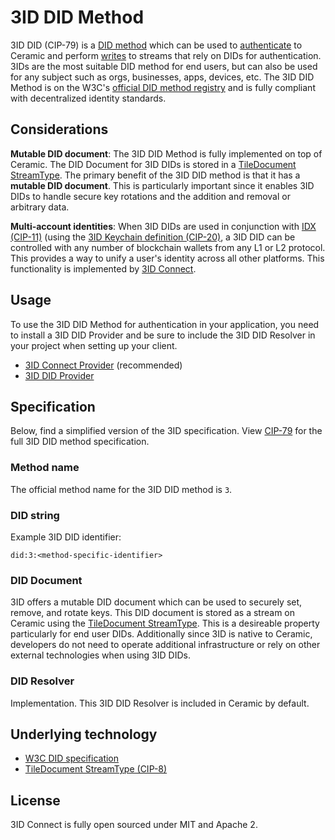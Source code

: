 # 3ID DID Method

3ID DID (CIP-79) is a [DID method](../../learn/glossary.md#did-methods) which can be used to [authenticate](../../build/authentication.md) to Ceramic and perform [writes]() to streams that rely on DIDs for authentication. 3IDs are the most suitable DID method for end users, but can also be used for any subject such as orgs, businesses, apps, devices, etc. The 3ID DID Method is on the W3C's [official DID method registry]() and is fully compliant with decentralized identity standards.

## **Considerations**

**Mutable DID document**: The 3ID DID Method is fully implemented on top of Ceramic. The DID Document for 3ID DIDs is stored in a [TileDocument StreamType](../../streamtypes/tile-document/overview.md). The primary benefit of the 3ID DID method is that it has a **mutable DID document**. This is particularly important since it enables 3ID DIDs to handle secure key rotations and the addition and removal or arbitrary data.

**Multi-account identities**: When 3ID DIDs are used in conjunction with [IDX (CIP-11)](../../tools/identity/idx.md) (using the [3ID Keychain definition (CIP-20)](), a 3ID DID can be controlled with any number of blockchain wallets from any L1 or L2 protocol. This provides a way to unify a user's identity across all other platforms. This functionality is implemented by [3ID Connect](./3id-connect.md).


## **Usage**
To use the 3ID DID Method for authentication in your application, you need to install a 3ID DID Provider and be sure to include the 3ID DID Resolver in your project when setting up your client.

- [3ID Connect Provider](./3id-connect.md) (recommended)
- [3ID DID Provider](./provider.md)

## **Specification**
Below, find a simplified version of the 3ID specification. View [CIP-79](https://github.com/ceramicnetwork/CIP/blob/main/CIPs/CIP-79/CIP-79.md) for the full 3ID DID method specification.

### Method name
The official method name for the 3ID DID method is `3`.

### DID string
Example 3ID DID identifier:

```
did:3:<method-specific-identifier>
```

### DID Document
3ID offers a mutable DID document which can be used to securely set, remove, and rotate keys. This DID document is stored as a stream on Ceramic using the [TileDocument StreamType](). This is a desireable property particularly for end user DIDs. Additionally since 3ID is native to Ceramic, developers do not need to operate additional infrastructure or rely on other external technologies when using 3ID DIDs.

### DID Resolver
Implementation. This 3ID DID Resolver is included in Ceramic by default.


## **Underlying technology**

- [W3C DID specification]()
- [TileDocument StreamType (CIP-8)](https://github.com/ceramicnetwork/CIP/blob/main/CIPs/CIP-8/CIP-8.md)

## **License**
3ID Connect is fully open sourced under MIT and Apache 2.

</br></br></br>
